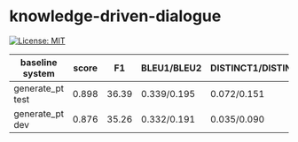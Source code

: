 knowledge-driven-dialogue
=============================
[![License: MIT](https://img.shields.io/badge/License-MIT-yellow.svg)](https://opensource.org/licenses/MIT)


| baseline system | score | F1 | BLEU1/BLEU2 | DISTINCT1/DISTINCT2 |
| --- | --- | --- | --- | --- |
| generate_pt test | 0.898 | 36.39 | 0.339/0.195 | 0.072/0.151 |
| generate_pt dev | 0.876 | 35.26 | 0.332/0.191 | 0.035/0.090 |
